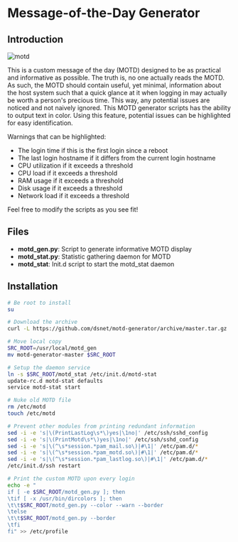 # Message-of-the-Day Generator #

## Introduction ##

![motd](doc/motd.png)

This is a custom message of the day (MOTD) designed to be as practical and
informative as possible. The truth is, no one actually reads the MOTD. As such,
the MOTD should contain useful, yet minimal, information about the host system
such that a quick glance at it when logging in may actually be worth a person's
precious time. This way, any potential issues are noticed and not naively
ignored. This MOTD generator scripts has the ability to output text in color.
Using this feature, potential issues can be highlighted for easy identification.

Warnings that can be highlighted:

* The login time if this is the first login since a reboot
* The last login hostname if it differs from the current login hostname
* CPU utilization if it exceeds a threshold
* CPU load if it exceeds a threshold
* RAM usage if it exceeds a threshold
* Disk usage if it exceeds a threshold
* Network load if it exceeds a threshold

Feel free to modify the scripts as you see fit!


## Files ##

* **motd_gen.py**: Script to generate informative MOTD display
* **motd_stat.py**: Statistic gathering daemon for MOTD
* **motd_stat**: Init.d script to start the motd_stat daemon


## Installation ##

```bash
# Be root to install
su

# Download the archive
curl -L https://github.com/dsnet/motd-generator/archive/master.tar.gz | tar -zxv

# Move local copy
SRC_ROOT=/usr/local/motd_gen
mv motd-generator-master $SRC_ROOT

# Setup the daemon service
ln -s $SRC_ROOT/motd_stat /etc/init.d/motd-stat
update-rc.d motd-stat defaults
service motd-stat start

# Nuke old MOTD file
rm /etc/motd
touch /etc/motd

# Prevent other modules from printing redundant information
sed -i -e 's|\(PrintLastLog\s*\)yes|\1no|' /etc/ssh/sshd_config
sed -i -e 's|\(PrintMotd\s*\)yes|\1no|' /etc/ssh/sshd_config
sed -i -e 's|\(^\s*session.*pam_mail.so\)|#\1|' /etc/pam.d/*
sed -i -e 's|\(^\s*session.*pam_motd.so\)|#\1|' /etc/pam.d/*
sed -i -e 's|\(^\s*session.*pam_lastlog.so\)|#\1|' /etc/pam.d/*
/etc/init.d/ssh restart

# Print the custom MOTD upon every login
echo -e "
if [ -e $SRC_ROOT/motd_gen.py ]; then
\tif [ -x /usr/bin/dircolors ]; then
\t\t$SRC_ROOT/motd_gen.py --color --warn --border
\telse
\t\t$SRC_ROOT/motd_gen.py --border
\tfi
fi" >> /etc/profile
```
